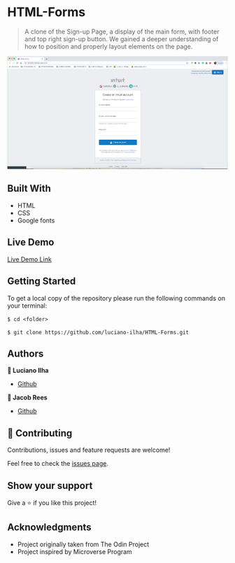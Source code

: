 # HTML-Forms

> A clone of the Sign-up Page, a display of the main form, with footer and top right sign-up button.
> We gained a deeper understanding of how to position and properly layout elements on the page.

![Screenshot](images/HTML-Forms-Screenshot.png)


## Built With

- HTML
- CSS
- Google fonts


## Live Demo

[Live Demo Link](https://rawcdn.githack.com/luciano-ilha/HTML-Forms/b551f588487b7ef17cdc7e49a6c3b17acea053c9/index.html)


## Getting Started

To get a local copy of the repository please run the following commands on your terminal:

```
$ cd <folder>
```

```
$ git clone https://github.com/luciano-ilha/HTML-Forms.git
```

## Authors

**👤 Luciano Ilha**

- [Github](https://github.com/luciano-ilha)

**👤 Jacob Rees**
- [Github](https://github.com/jacobrees)



## 🤝 Contributing

Contributions, issues and feature requests are welcome!

Feel free to check the [issues page](https://github.com/luciano-ilha/HTML-Forms/issues).

## Show your support

Give a ⭐️ if you like this project!

## Acknowledgments

- Project originally taken from The Odin Project
- Project inspired by Microverse Program
